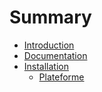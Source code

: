 # Summary

* [Introduction](README.md)
* [Documentation](documentation.md)
* [Installation](installation.md)
   * [Plateforme](installation/plateforme.md)

